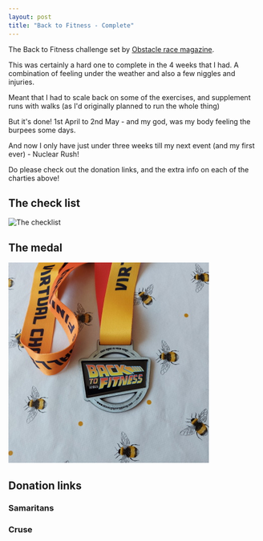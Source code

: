 ```yaml
---
layout: post
title: "Back to Fitness - Complete"
---
```


The Back to Fitness challenge set by [Obstacle race magazine](https://www.obstacleracemagazine.com).

This was certainly a hard one to complete in the 4 weeks that I had. A combination of feeling under the weather and also a few niggles and injuries.

Meant that I had to scale back on some of the exercises, and supplement runs with walks (as I'd originally planned to run the whole thing)

But it's done! 1st April to 2nd May - and my god, was my body feeling the burpees some days.

And now I only have just under three weeks till my next event (and my first ever) - Nuclear Rush!

Do please check out the donation links, and the extra info on each of the charties above!

## The check list

![The checklist](/content/BTF_Checklist.jpg)

## The medal

![The medal](/content/BTF_Medal.jpg)


## Donation links

### Samaritans

<div id="jg-widget-skeddy-samaritans-796"></div><script>(function(){var id="jg-widget-skeddy-samaritans-796",doc=document,pfx=(window.location.toString().indexOf("https")==0)?"https":"http";var el=doc.getElementById(id);if(el){var js=doc.createElement('script');js.src=pfx+"://widgets.justgiving.com/fundraisingpage/skeddy-samaritans?enc=ZT1qZy13aWRnZXQtc2tlZGR5LXNhbWFyaXRhbnMtNzk2Jnc9NDAwJmI9aW5uZXIsZG9uYXRlLGZ1bmRyYWlzZSZpYj10aXRsZSxwcm9ncmVzcyxyYWlzZWQsdGFyZ2V0";el.parentNode.insertBefore(js, el);}})();</script>

### Cruse

<div id="jg-widget-skeddy-cruse-332"></div><script>(function(){var id="jg-widget-skeddy-cruse-332",doc=document,pfx=(window.location.toString().indexOf("https")==0)?"https":"http";var el=doc.getElementById(id);if(el){var js=doc.createElement('script');js.src=pfx+"://widgets.justgiving.com/fundraisingpage/skeddy-cruse?enc=ZT1qZy13aWRnZXQtc2tlZGR5LWNydXNlLTMzMiZ3PTQwMCZiPWlubmVyLGRvbmF0ZSxmdW5kcmFpc2UmaWI9dGl0bGUsc3VtbWFyeSxwcm9ncmVzcyxyYWlzZWQsdGFyZ2V0";el.parentNode.insertBefore(js, el);}})();</script>
